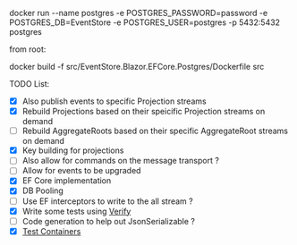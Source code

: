 docker run --name postgres -e POSTGRES_PASSWORD=password -e POSTGRES_DB=EventStore -e POSTGRES_USER=postgres -p 5432:5432 postgres

from root:

docker build -f src/EventStore.Blazor.EFCore.Postgres/Dockerfile src

TODO List:
- [x] Also publish events to specific Projection streams
- [x] Rebuild Projections based on their speicific Projection streams on demand
- [ ] Rebuild AggregateRoots based on their specific AggregateRoot streams on demand
- [x] Key building for projections
- [ ] Also allow for commands on the message transport ?
- [ ] Allow for events to be upgraded
- [x] EF Core implementation
- [x] DB Pooling
- [ ] Use EF interceptors to write to the all stream ?
- [x] Write some tests using [Verify](https://github.com/VerifyTests/Verify)
- [ ] Code generation to help out JsonSerializable ?
- [x] [Test Containers](https://testcontainers.com/)